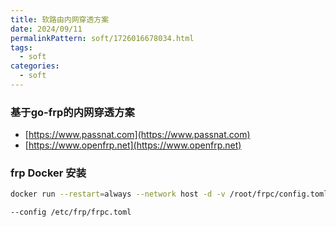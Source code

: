 ```yaml
---
title: 软路由内网穿透方案
date: 2024/09/11
permalinkPattern: soft/1726016678034.html
tags:
  - soft
categories:
  - soft
---
```

### 基于go-frp的内网穿透方案
- [https://www.passnat.com](https://www.passnat.com)
- [https://www.openfrp.net](https://www.openfrp.net)

### frp Docker 安装
```bash
docker run --restart=always --network host -d -v /root/frpc/config.toml:/etc/frp/frpc.toml --name frpc uhub.service.ucloud.cn/ucpublic/frpc:latest

--config /etc/frp/frpc.toml
```